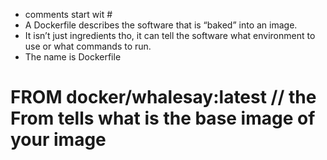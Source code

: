 * comments start wit #
* A Dockerfile describes the software that is “baked” into an image.
* It isn’t just ingredients tho, it can tell the software what environment to use or what commands to run. 
* The name is Dockerfile


# FROM docker/whalesay:latest   // the From tells what is the base image of your image
